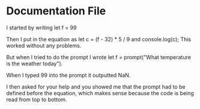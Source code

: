 # Documentation File

I started by writing let f = 99

Then I put in the equation as let c = (f - 32) * 5 / 9 and console.log(c);
This worked without any problems.

But when I tried to do the prompt I wrote let f = prompt("What temperature is the weather today"). 

When I typed 99 into the prompt it outputted NaN.

I then asked for your help and you showed me that the prompt had to be defined before the equation, which makes sense because the code is being read from top to bottom. 
